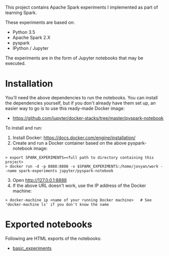 This project contains Apache Spark experiments I implemented as part of learning Spark.

These experiments are based on:

* Python 3.5
* Apache Spark 2.X
* pyspark
* IPython / Jupyter

The experiments are in the form of Jupyter notebooks that may be executed.

# Installation

You'll need the above dependencies to run the notebooks.  You can install the dependencies yourself, but if you don't already have them set up, an easier way to go is to use this ready-made Docker image:

* https://github.com/jupyter/docker-stacks/tree/master/pyspark-notebook

To install and run:

1. Install Docker: https://docs.docker.com/engine/installation/
2. Create and run a Docker container based on the above pyspark-notebook image:

  ```
  > export SPARK_EXPERIMENTS=<full path to directory containing this project>
  > docker run -d -p 8888:8888 -v $SPARK_EXPERIMENTS:/home/jovyan/work --name spark-experiments jupyter/pyspark-notebook
  ```

3. Open http://127.0.0.1:8888
4. If the above URL doesn't work, use the IP address of the Docker machine:
```
> docker-machine ip <name of your running Docker machine>   # See 'docker-machine ls' if you don't know the name
```

# Exported notebooks

Following are HTML exports of the notebooks:

* [basic_experiments](https://rawgit.com/rsmith72/spark-experiments/master/basic_experiments.html)

